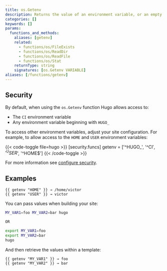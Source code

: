 ```yaml
---
title: os.Getenv
description: Returns the value of an environment variable, or an empty string if the environment variable is not set.
categories: []
keywords: []
params:
  functions_and_methods:
    aliases: [getenv]
    related:
      - functions/os/FileExists
      - functions/os/ReadDir
      - functions/os/ReadFile
      - functions/os/Stat
    returnType: string
    signatures: [os.Getenv VARIABLE]
aliases: [/functions/getenv]
---
```


## Security

By default, when using the `os.Getenv` function Hugo allows access to:

- The `CI` environment variable
- Any environment variable beginning with `HUGO_`

To access other environment variables, adjust your site configuration. For example, to allow access to the `HOME` and `USER` environment variables:

{{< code-toggle file=hugo >}}
[security.funcs]
getenv = ['^HUGO_', '^CI$', '^USER$', '^HOME$']
{{< /code-toggle >}}

For more information see [configure security](/configuration/security).

## Examples

```go-html-template
{{ getenv "HOME" }} → /home/victor
{{ getenv "USER" }} → victor
```

You can pass values when building your site:

```sh
MY_VAR1=foo MY_VAR2=bar hugo

OR

export MY_VAR1=foo
export MY_VAR2=bar
hugo
```

And then retrieve the values within a template:

```go-html-template
{{ getenv "MY_VAR1" }} → foo
{{ getenv "MY_VAR2" }} → bar
```
